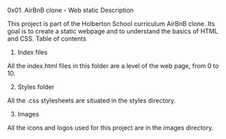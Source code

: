 0x01. AirBnB clone - Web static
Description

This project is part of the Holberton School curriculum AirBnB clone. Its goal is to create a static webpage and to understand the basics of HTML and CSS.
Table of contents

1. Index files

All the index.html files in this folder are a level of the web page, from 0 to 10.

2. Styles folder

All the .css stylesheets are situated in the styles directory.

3. Images

All the icons and logos used for this project are in the images directory.

